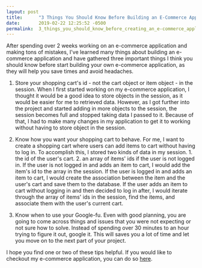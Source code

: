 ```yaml
---
layout: post
title:      "3 Things You Should Know Before Building an E-Commerce Application"
date:       2019-02-22 12:25:52 -0500
permalink:  3_things_you_should_know_before_creating_an_e-commerce_application
---
```



After spending over 2 weeks working on an e-commerce application and making tons of mistakes, I've learned many things about building an e-commerce application and have gathered three important things I think you should know before start building your own e-commerce application, as they will help you save times and avoid headaches.

1. Store your shopping cart's id - not the cart object or item object - in the session.
When I first started working on my e-commerce application, I thought it would be a good idea to store objects in the session, as it would be easier for me to retrieved data. However, as I got further into the project and started adding in more objects to the session, the session becomes full and stopped taking data I passed to it. Because of that, I had to make many changes in my application to get it to working without having to store object in the session.

2. Know how you want your shopping cart to behave.
For me, I want to create a shopping cart where users can add items to cart without having to log in. To accomplish this, I stored two kinds of data in my session. 1. the id of the user's cart. 2. an array of items' ids if the user is not logged in. If the user is not logged in and adds an item to cart, I would add the item's id to the array in the session. If the user is logged in and adds an item to cart, I would create the association between the item and the user's cart and save them to the database. If the user adds an item to cart without logging in and then decided to log in after, I would iterate through the array of items' ids in the session, find the items, and associate them with the user's current cart. 

3. Know when to use your Google-fu.
Even with good planning, you are going to come across things and issues that you were not expecting or not sure how to solve. Instead of spending over 30 minutes to an hour trying to figure it out, google it. This will saves you a lot of time and let you move on to the next part of your project.

I hope you find one or two of these tips helpful. If you would like to checkout my e-commerce application, you can do so [here](https://github.com/Cheng0315/swift-kart).

